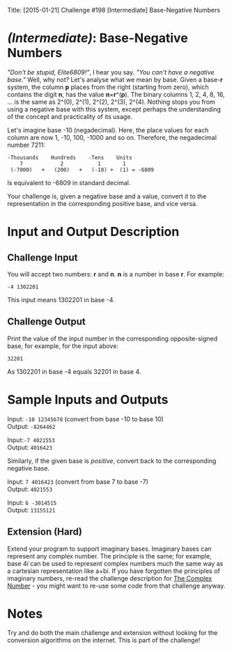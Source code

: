 Title: [2015-01-21] Challenge #198 [Intermediate] Base-Negative Numbers

# [](#IntermediateIcon) _(Intermediate)_: Base-Negative Numbers

*"Don't be stupid, Elite6809!"*, I hear you say. *"You can't have a negative base."* Well, why not? Let's analyse what we mean by base. Given a base-**r** system, the column **p** places from the right (starting from zero), which contains the digit **n**, has the value **n**×**r**^(**p**). The binary columns 1, 2, 4, 8, 16, ... is the same as 2^(0), 2^(1), 2^(2), 2^(3), 2^(4). Nothing stops you from using a negative base with this system, except perhaps the understanding of the concept and practicality of its usage.

Let's imagine base -10 (negadecimal). Here, the place values for each column are now 1, -10, 100, -1000 and so on. Therefore, the negadecimal number 7211:

    -Thousands    Hundreds    -Tens    Units
        7            2           1       1
     (-7000)   +   (200)   +   (-10) +  (1) = -6809

Is equivalent to -6809 in standard decimal.

Your challenge is, given a negative base and a value, convert it to the representation in the corresponding positive base, and vice versa.

# Input and Output Description

## Challenge Input

You will accept two numbers: **r** and **n**. **n** is a number in base **r**. For example:

    -4 1302201

This input means 1302201 in base -4.

## Challenge Output

Print the value of the input number in the corresponding opposite-signed base, for example, for the input above:

    32201

As 1302201 in base -4 equals 32201 in base 4.

# Sample Inputs and Outputs

Input: `-10 12345678` (convert from base -10 to base 10)  
Output: `-8264462`

Input:`-7 4021553`  
Output: `4016423`

Similarly, if the given base is *positive*, convert back to the corresponding negative base.

Input: `7 4016423` (convert from base 7 to base -7)  
Output: `4021553`

Input: `6 -3014515`  
Output: `13155121`

## Extension (Hard)

Extend your program to support imaginary bases. Imaginary bases can represent any complex number. The principle is the same; for example, base 4*i* can be used to represent complex numbers much the same way as a cartesian representation like a+b*i*.
If you have forgotten the principles of imaginary numbers, re-read the challenge description for [The Complex Number](/r/dailyprogrammer/comments/2nr6c4/) - you might want to re-use some code from that challenge anyway.

# Notes

Try and do both the main challenge and extension without looking for the conversion algorithms on the internet. This is part of the challenge!